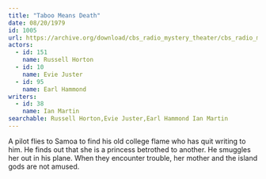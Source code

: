 ```yaml
---
title: "Taboo Means Death"
date: 08/20/1979
id: 1005
url: https://archive.org/download/cbs_radio_mystery_theater/cbs_radio_mystery_theater-1001-1050.zip/cbs_radio_mystery_theater-1001-1050%2Fcbsrmt_1005_taboo_means_death.mp3
actors:  
  - id: 151
    name: Russell Horton  
  - id: 10
    name: Evie Juster  
  - id: 95
    name: Earl Hammond
writers:  
  - id: 38
    name: Ian Martin
searchable: Russell Horton,Evie Juster,Earl Hammond Ian Martin
---
```

A pilot flies to Samoa to find his old college flame who has quit writing to him. He finds out that she is a princess betrothed to another. He smuggles her out in his plane. When they encounter trouble, her mother and the island gods are not amused.